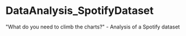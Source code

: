 # DataAnalysis_SpotifyDataset
"What do you need to climb the charts?" - Analysis of a Spotify dataset
